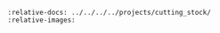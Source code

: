 ```{include} ../../../../projects/cutting_stock/README.md
:relative-docs: ../../../../projects/cutting_stock/
:relative-images:
```
